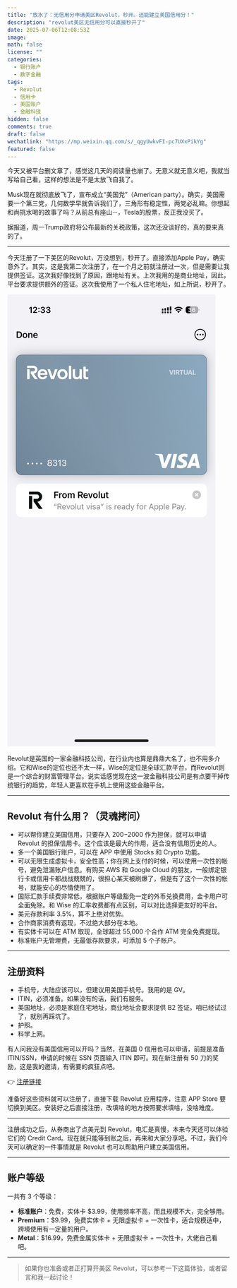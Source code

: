```yaml
---
title: "放水了：无信用分申请美区Revolut，秒开。还能建立美国信用分！"
description: "revolut美区无信用分可以直接秒开了"
date: 2025-07-06T12:08:53Z
image: 
math: false
license: ""
categories:
  - 银行账户
  - 数字金融
tags:
  - Revolut
  - 信用卡
  - 美国账户
  - 金融科技
hidden: false
comments: true
draft: false
wechatlink: "https://mp.weixin.qq.com/s/_qgyUwkvFI-pc7UXxPikYg"
featured: false
---
```



今天又被平台删文章了，感觉这几天的阅读量也崩了。无意义就无意义吧，我就当写给自己看，这样的想法是不是太放飞自我了。

Musk现在就彻底放飞了，宣布成立“美国党”（American party）。确实，美国需要一个第三党，几何数学早就告诉我们了，三角形有稳定性，两党必乱嘛。你想起和尚挑水喝的故事了吗？从前总有座山···，Tesla的股票，反正我没买了。

据报道，周一Trump政府将公布最新的关税政策，这次还没谈好的，真的要来真的了。

---

今天注册了一下美区的Revolut，万没想到，秒开了。直接添加Apple Pay，确实意外了。其实，这是我第二次注册了，在一个月之前就注册过一次，但是需要让我提供签证。这次我好像找到了原因，跟地址有关。上次我用的是商业地址，因此，平台要求提供额外的签证。这次我使用了一个私人住宅地址，如上所说，秒开了。

![revolut us](IMG_3088.PNG)

Revolut是英国的一家金融科技公司，在行业内也算是鼎鼎大名了，也不用多介绍。它和Wise的定位也还不太一样，Wise的定位是全球汇款平台，而Revolut则是一个综合的财富管理平台。说实话感觉现在这一波金融科技公司是有点要干掉传统银行的趋势，年轻人更喜欢在手机上使用这些金融平台。

---

## Revolut 有什么用？（灵魂拷问）

- 可以帮你建立美国信用，只要存入 $200-$2000 作为担保，就可以申请 Revolut 的担保信用卡。这个应该是最大的作用，适合没有信用历史的人。
- 多一个美国银行账户，可以在 APP 中使用 Stocks 和 Crypto 功能。
- 可以无限生成虚拟卡，安全性高；你在网上支付的时候，可以使用一次性的帐号，避免泄漏账户信息。有购买 AWS 和 Google Cloud 的朋友，一般绑定银行卡或信用卡都战战兢兢的，很担心某天被刷爆了，但是有了这个一次性的帐号，就能安心的尽情使用了。
- 国际汇款手续费非常低，根据账户等级豁免一定的外币兑换费用，金卡用户可全面免除。和 Wise 的汇率收费都有点区别，可以对比选择更友好的平台。
- 美元存款利率 3.5%，算不上绝对优势。
- 合作商家消费有返现，不过绝大部分在本地。
- 有实体卡可以在 ATM 取现，全球超过 55,000 个合作 ATM 完全免费提现。
- 标准账户无管理费，无最低存款要求，可添加 5 个子账户。

---

## 注册资料

- 手机号，大陆应该可以，但建议用美国手机号。我用的是 GV。
- ITIN，必须准备。如果没有的话，我们有服务。
- 美国地址，必须是家庭住宅地址，商业地址会要求提供 B2 签证。咱已经试过了，就别再踩坑了。
- 护照。
- 科学上网。

有人问我没有美国信用可以开吗？当然，在美国 0 信用也可以申请，前提是准备 ITIN/SSN，申请的时候在 SSN 页面输入 ITIN 即可。现在新注册有 50 刀的奖励，这是我的邀请，有需要的疯狂点吧。

👉 [注册链接](https://revolut.com/referral/?referral-code=chaod!JUN2-25-AR-US-H1-REFBLOCK-AE&geo-redirect)

准备好这些资料就可以注册了，直接下载 Revolut 应用程序，注意 APP Store 要切换到美区。安装好之后直接注册，改填啥的地方按照要求填啥，没啥难度。

---

注册成功之后，从券商出了点美元到 Revolut，电汇是真慢，本来今天还可以体验它们的 Credit Card。现在就只能等到账之后，再来和大家分享吧。不过，我们今天可以确定的一件事情就是 Revolut 也可以帮助用户建立美国信用。

---

## 账户等级

一共有 3 个等级：

- **标准账户**：免费，实体卡 $3.99，使用频率不高，而且规模不大，完全够用。
- **Premium**：$9.99，免费实体卡 + 无限虚拟卡 + 一次性卡，适合规模适中，跨境使用有一定量的用户。
- **Metal**：$16.99，免费金属实体卡 + 无限虚拟卡 + 一次性卡，大佬自己看吧。

---

> 如果你也准备或者正打算开美区 Revolut，可以参考一下这篇体验，或者留言和我一起讨论！
